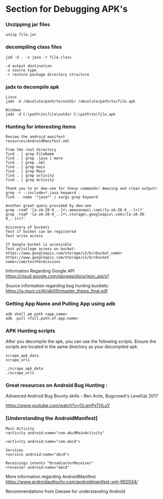 # Section for Debugging APK's

### Unzipping jar files
```
unzip file.jar
```

### decompiling class files
```
jad -d . -s java -r file.class

-d output destination
-s source type
-r restore package directory structure
```

### jadx to decompile apk
```
Linux
jadx -d /absolute/path/to/outdir /absolute/path/to/file.apk

Windows
jadx -d C:\path\to\file\outdir C:\path\to\file.apk
```

### Hunting for interesting items
```
Review the android manifest
resources/AndroidManifest.xml

From the root directory
find . | grep FileName
find . | grep .java | more
find . | grep .xml 
find . | grep main
find . | grep Main
find . | grep activity
find . | grep Activity

Thank you to mr dee-see for these commands! Amazing and clean output!
grep -r --include=*.java keyword .
find . -name '*java*' | xargs grep keyword

Another great query provided by dee-see
grep -roaP '[a-zA-Z0-9_.-]+\.amazonaws\.com(/[a-zA-Z0-9_.-]+)?'
grep -roaP '[a-zA-Z0-9_.-]+\.storage\.googleapis\.com(/[a-zA-Z0-9_.-]+)?'

Discovery of buckets
Test if bucket can be registered
Test write access

If Google bucket is accessible
Test privilege access on bucket:
https://www.googleapis.com/storage/v1/b/<bucket_name>
https://www.googleapis.com/storage/v1/b/<bucket name>/iam/testPermissions
```
Information Regarding Google API
https://cloud.google.com/storage/docs/json_api/v1

Source information regarding bug hunting buckets: https://is.muni.cz/th/de05t/master_thesis_final.pdf

### Getting App Name and Pulling App using adb
```
adb shell pm path <app.name>
adb  pull <full.path.of.app.name>
```

### APK Hunting scripts
After you decompile the apk, you can use the following scripts. Ensure the scripts are located in the same directory as your decompiled apk.
```
scrape_apk_data
scrape_urls

./scrape_apk_data
./scrape_urls
```

### Great resources on Android Bug Hunting :
Advanced Android Bug Bounty skills - Ben Actis, Bugcrowd's LevelUp 2017

https://www.youtube.com/watch?v=OLgmPxTHLuY

### [Understanding the AndroidManifest]
```
Main Activity
<activity android:name="com.abcdMainActivity"

<activity android:name="com.abcd">

Services
<service android:name="abcd">

Receivings intents "BroadcasterReceiver"
<receiver android:name="abcd"
```
More information regarding AndroidManifest
https://www.androidauthority.com/androidmanifest-xml-992934/

Recommendations from Deesee for understanding Android
